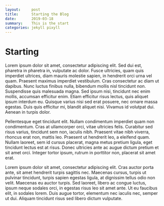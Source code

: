 ```yaml
---
layout:     post
title:      Starting the Blog
date:       2019-03-18
summary:    This is the start
categories: jekyll pixyll
---
```


# Starting

Lorem ipsum dolor sit amet, consectetur adipiscing elit. Sed dui est, pharetra in pharetra in, vulputate ac dolor. Fusce ultricies, quam quis imperdiet ultrices, diam mauris molestie sapien, in hendrerit orci urna vel quam. Praesent maximus imperdiet vestibulum. Cras consectetur ac diam ut dapibus. Nunc luctus finibus nulla, bibendum mollis nisl tincidunt non. Suspendisse quis malesuada magna. Sed ipsum nisi, tincidunt nec enim mollis, accumsan efficitur enim. Etiam efficitur risus lectus, quis aliquet ipsum interdum eu. Quisque varius nisi sed erat posuere, nec ornare massa egestas. Duis quis efficitur mi, blandit aliquet nisi. Vivamus id volutpat dui. Aenean in turpis dolor.

Pellentesque eget tincidunt elit. Nullam condimentum imperdiet quam non condimentum. Cras at ullamcorper orci, vitae ultricies felis. Curabitur sed risus varius, tincidunt sem non, iaculis nibh. Praesent vitae nibh viverra, rhoncus erat non, mattis leo. Praesent ut hendrerit leo, a eleifend quam. Nullam laoreet, sem id cursus placerat, magna metus pretium ligula, eget tincidunt lectus est at risus. Donec ultricies ante ac augue dictum pretium et sit amet orci. Integer tortor ipsum, rutrum in porttitor non, placerat sit amet erat.

Lorem ipsum dolor sit amet, consectetur adipiscing elit. Cras auctor porta ante, sit amet hendrerit turpis sagittis nec. Maecenas cursus, turpis ut pulvinar tincidunt, turpis sapien egestas ligula, at dignissim tellus odio non velit. Maecenas eu auctor turpis. Sed laoreet, libero ac congue luctus, ipsum neque sodales orci, in egestas risus leo sit amet ante. Ut eu faucibus elit, in sodales lorem. Duis augue tortor, elementum nec iaculis nec, semper ut dui. Aliquam tincidunt risus sed libero dictum vulputate.
